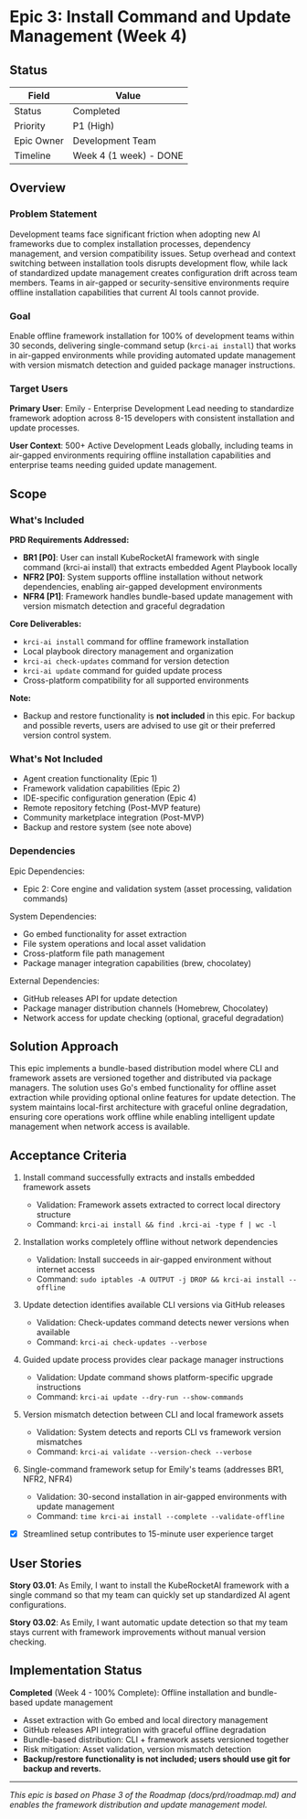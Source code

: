 # Epic 3: Install Command and Update Management (Week 4)

## Status

| Field                | Value                    |
|----------------------|--------------------------|
| Status               | Completed                |
| Priority             | P1 (High)               |
| Epic Owner           | Development Team        |
| Timeline             | Week 4 (1 week) - DONE |

## Overview

### Problem Statement

Development teams face significant friction when adopting new AI frameworks due to complex installation processes, dependency management, and version compatibility issues. Setup overhead and context switching between installation tools disrupts development flow, while lack of standardized update management creates configuration drift across team members. Teams in air-gapped or security-sensitive environments require offline installation capabilities that current AI tools cannot provide.

### Goal

Enable offline framework installation for 100% of development teams within 30 seconds, delivering single-command setup (`krci-ai install`) that works in air-gapped environments while providing automated update management with version mismatch detection and guided package manager instructions.

### Target Users

**Primary User**: Emily - Enterprise Development Lead needing to standardize framework adoption across 8-15 developers with consistent installation and update processes.

**User Context**: 500+ Active Development Leads globally, including teams in air-gapped environments requiring offline installation capabilities and enterprise teams needing guided update management.

## Scope

### What's Included

**PRD Requirements Addressed:**

- **BR1 [P0]**: User can install KubeRocketAI framework with single command (krci-ai install) that extracts embedded Agent Playbook locally
- **NFR2 [P0]**: System supports offline installation without network dependencies, enabling air-gapped development environments
- **NFR4 [P1]**: Framework handles bundle-based update management with version mismatch detection and graceful degradation

**Core Deliverables:**

- `krci-ai install` command for offline framework installation
- Local playbook directory management and organization
- `krci-ai check-updates` command for version detection
- `krci-ai update` command for guided update process
- Cross-platform compatibility for all supported environments

**Note:**

- Backup and restore functionality is **not included** in this epic. For backup and possible reverts, users are advised to use git or their preferred version control system.

### What's Not Included

- Agent creation functionality (Epic 1)
- Framework validation capabilities (Epic 2)
- IDE-specific configuration generation (Epic 4)
- Remote repository fetching (Post-MVP feature)
- Community marketplace integration (Post-MVP)
- Backup and restore system (see note above)

### Dependencies

Epic Dependencies:

- Epic 2: Core engine and validation system (asset processing, validation commands)

System Dependencies:

- Go embed functionality for asset extraction
- File system operations and local asset validation
- Cross-platform file path management
- Package manager integration capabilities (brew, chocolatey)

External Dependencies:

- GitHub releases API for update detection
- Package manager distribution channels (Homebrew, Chocolatey)
- Network access for update checking (optional, graceful degradation)

## Solution Approach

This epic implements a bundle-based distribution model where CLI and framework assets are versioned together and distributed via package managers. The solution uses Go's embed functionality for offline asset extraction while providing optional online features for update detection. The system maintains local-first architecture with graceful online degradation, ensuring core operations work offline while enabling intelligent update management when network access is available.

## Acceptance Criteria

1. Install command successfully extracts and installs embedded framework assets
   - Validation: Framework assets extracted to correct local directory structure
   - Command: `krci-ai install && find .krci-ai -type f | wc -l`

2. Installation works completely offline without network dependencies
   - Validation: Install succeeds in air-gapped environment without internet access
   - Command: `sudo iptables -A OUTPUT -j DROP && krci-ai install --offline`

3. Update detection identifies available CLI versions via GitHub releases
   - Validation: Check-updates command detects newer versions when available
   - Command: `krci-ai check-updates --verbose`

4. Guided update process provides clear package manager instructions
   - Validation: Update command shows platform-specific upgrade instructions
   - Command: `krci-ai update --dry-run --show-commands`

5. Version mismatch detection between CLI and local framework assets
   - Validation: System detects and reports CLI vs framework version mismatches
   - Command: `krci-ai validate --version-check --verbose`

6. Single-command framework setup for Emily's teams (addresses BR1, NFR2, NFR4)
   - Validation: 30-second installation in air-gapped environments with update management
   - Command: `time krci-ai install --complete --validate-offline`

- [x] Streamlined setup contributes to 15-minute user experience target

## User Stories

**Story 03.01**: As Emily, I want to install the KubeRocketAI framework with a single command so that my team can quickly set up standardized AI agent configurations.

**Story 03.02**: As Emily, I want automatic update detection so that my team stays current with framework improvements without manual version checking.

## Implementation Status

**Completed** (Week 4 - 100% Complete): Offline installation and bundle-based update management

- Asset extraction with Go embed and local directory management
- GitHub releases API integration with graceful offline degradation
- Bundle-based distribution: CLI + framework assets versioned together
- Risk mitigation: Asset validation, version mismatch detection
- **Backup/restore functionality is not included; users should use git for backup and reverts.**

---

*This epic is based on Phase 3 of the Roadmap (docs/prd/roadmap.md) and enables the framework distribution and update management model.*
